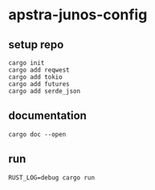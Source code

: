 
# apstra-junos-config


## setup repo

```
cargo init
cargo add reqwest
cargo add tokio
cargo add futures
cargo add serde_json
```



## documentation

```
cargo doc --open
```

## run

```
RUST_LOG=debug cargo run
```

